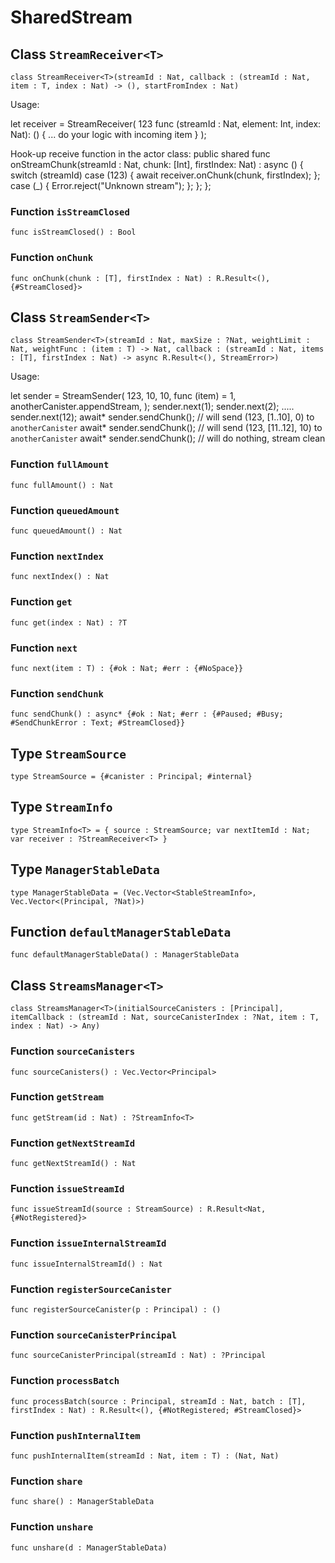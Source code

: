 # SharedStream

## Class `StreamReceiver<T>`

``` motoko
class StreamReceiver<T>(streamId : Nat, callback : (streamId : Nat, item : T, index : Nat) -> (), startFromIndex : Nat)
```

Usage:

let receiver = StreamReceiver<Int>(
  123
  func (streamId : Nat, element: Int, index: Nat): () {
    ... do your logic with incoming item
  }
);

Hook-up receive function in the actor class:
public shared func onStreamChunk(streamId : Nat, chunk: [Int], firstIndex: Nat) : async () {
  switch (streamId) case (123) { await receiver.onChunk(chunk, firstIndex); }; case (_) { Error.reject("Unknown stream"); }; };
};

### Function `isStreamClosed`
``` motoko
func isStreamClosed() : Bool
```



### Function `onChunk`
``` motoko
func onChunk(chunk : [T], firstIndex : Nat) : R.Result<(), {#StreamClosed}>
```


## Class `StreamSender<T>`

``` motoko
class StreamSender<T>(streamId : Nat, maxSize : ?Nat, weightLimit : Nat, weightFunc : (item : T) -> Nat, callback : (streamId : Nat, items : [T], firstIndex : Nat) -> async R.Result<(), StreamError>)
```

Usage:

let sender = StreamSender<Int>(
  123,
  10,
  10,
  func (item) = 1,
  anotherCanister.appendStream,
);
sender.next(1);
sender.next(2);
.....
sender.next(12);
await* sender.sendChunk(); // will send (123, [1..10], 0) to `anotherCanister`
await* sender.sendChunk(); // will send (123, [11..12], 10) to `anotherCanister`
await* sender.sendChunk(); // will do nothing, stream clean

### Function `fullAmount`
``` motoko
func fullAmount() : Nat
```



### Function `queuedAmount`
``` motoko
func queuedAmount() : Nat
```



### Function `nextIndex`
``` motoko
func nextIndex() : Nat
```



### Function `get`
``` motoko
func get(index : Nat) : ?T
```



### Function `next`
``` motoko
func next(item : T) : {#ok : Nat; #err : {#NoSpace}}
```



### Function `sendChunk`
``` motoko
func sendChunk() : async* {#ok : Nat; #err : {#Paused; #Busy; #SendChunkError : Text; #StreamClosed}}
```


## Type `StreamSource`
``` motoko
type StreamSource = {#canister : Principal; #internal}
```


## Type `StreamInfo`
``` motoko
type StreamInfo<T> = { source : StreamSource; var nextItemId : Nat; var receiver : ?StreamReceiver<T> }
```


## Type `ManagerStableData`
``` motoko
type ManagerStableData = (Vec.Vector<StableStreamInfo>, Vec.Vector<(Principal, ?Nat)>)
```


## Function `defaultManagerStableData`
``` motoko
func defaultManagerStableData() : ManagerStableData
```


## Class `StreamsManager<T>`

``` motoko
class StreamsManager<T>(initialSourceCanisters : [Principal], itemCallback : (streamId : Nat, sourceCanisterIndex : ?Nat, item : T, index : Nat) -> Any)
```


### Function `sourceCanisters`
``` motoko
func sourceCanisters() : Vec.Vector<Principal>
```



### Function `getStream`
``` motoko
func getStream(id : Nat) : ?StreamInfo<T>
```



### Function `getNextStreamId`
``` motoko
func getNextStreamId() : Nat
```



### Function `issueStreamId`
``` motoko
func issueStreamId(source : StreamSource) : R.Result<Nat, {#NotRegistered}>
```



### Function `issueInternalStreamId`
``` motoko
func issueInternalStreamId() : Nat
```



### Function `registerSourceCanister`
``` motoko
func registerSourceCanister(p : Principal) : ()
```



### Function `sourceCanisterPrincipal`
``` motoko
func sourceCanisterPrincipal(streamId : Nat) : ?Principal
```



### Function `processBatch`
``` motoko
func processBatch(source : Principal, streamId : Nat, batch : [T], firstIndex : Nat) : R.Result<(), {#NotRegistered; #StreamClosed}>
```



### Function `pushInternalItem`
``` motoko
func pushInternalItem(streamId : Nat, item : T) : (Nat, Nat)
```



### Function `share`
``` motoko
func share() : ManagerStableData
```



### Function `unshare`
``` motoko
func unshare(d : ManagerStableData)
```

